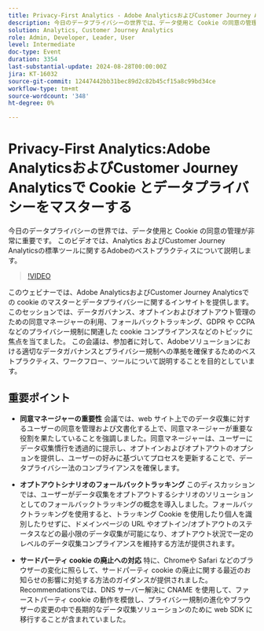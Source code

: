 ```yaml
---
title: Privacy-First Analytics - Adobe AnalyticsおよびCustomer Journey Analyticsで Cookie とデータプライバシーをマスターする
description: 今日のデータプライバシーの世界では、データ使用と Cookie の同意の管理が非常に重要です。 このビデオでは、Analytics およびCustomer Journey Analyticsの標準ツールに関するAdobeのベストプラクティスについて説明します。
solution: Analytics, Customer Journey Analytics
role: Admin, Developer, Leader, User
level: Intermediate
doc-type: Event
duration: 3354
last-substantial-update: 2024-08-28T00:00:00Z
jira: KT-16032
source-git-commit: 12447442bb31bec89d2c82b45cf15a8c99bd34ce
workflow-type: tm+mt
source-wordcount: '348'
ht-degree: 0%

---
```



# Privacy-First Analytics:Adobe AnalyticsおよびCustomer Journey Analyticsで Cookie とデータプライバシーをマスターする

今日のデータプライバシーの世界では、データ使用と Cookie の同意の管理が非常に重要です。 このビデオでは、Analytics およびCustomer Journey Analyticsの標準ツールに関するAdobeのベストプラクティスについて説明します。

>[!VIDEO](https://video.tv.adobe.com/v/3432997/?learn=on)

このウェビナーでは、Adobe AnalyticsおよびCustomer Journey Analyticsでの cookie のマスターとデータプライバシーに関するインサイトを提供します。 このセッションでは、データガバナンス、オプトインおよびオプトアウト管理のための同意マネージャーの利用、フォールバックトラッキング、GDPR や CCPA などのプライバシー規制に関連した cookie コンプライアンスなどのトピックに焦点を当てました。 この会議は、参加者に対して、Adobeソリューションにおける適切なデータガバナンスとプライバシー規制への準拠を確保するためのベストプラクティス、ワークフロー、ツールについて説明することを目的としています。

## 重要ポイント

* **同意マネージャーの重要性** 会議では、web サイト上でのデータ収集に対するユーザーの同意を管理および文書化する上で、同意マネージャーが重要な役割を果たしていることを強調しました。&#x200B; 同意マネージャーは、ユーザーにデータ収集慣行を透過的に提示し、オプトインおよびオプトアウトのオプションを提供し、ユーザーの好みに基づいてプロセスを更新することで、データプライバシー法のコンプライアンスを確保します。&#x200B;

* **オプトアウトシナリオのフォールバックトラッキング** このディスカッションでは、ユーザーがデータ収集をオプトアウトするシナリオのソリューションとしてのフォールバックトラッキングの概念を導入しました。&#x200B; フォールバックトラッキングを使用すると、トラッキング Cookie を使用したり個人を識別したりせずに、ドメインページの URL やオプトイン/オプトアウトのステータスなどの最小限のデータ収集が可能になり、オプトアウト状況で一定のレベルのデータ収集コンプライアンスを維持する方法が提供されます。&#x200B;

* **サードパーティ cookie の廃止への対応** 特に、Chromeや Safari などのブラウザーの変化に照らして、サードパーティ cookie の廃止に関する最近のお知らせの影響に対処する方法のガイダンスが提供されました。 Recommendationsでは、DNS サーバー解決に CNAME を使用して、ファーストパーティ cookie の動作を模倣し、プライバシー規制の進化やブラウザーの変更の中で長期的なデータ収集ソリューションのために web SDK に移行することが含まれていました。